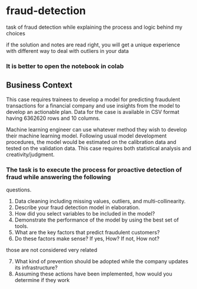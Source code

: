 # fraud-detection
task of fraud detection while explaining the process and logic behind my choices

if the solution and notes are read right, you will get a unique experience with different way to deal with outliers in your data

### It is better to open the notebook in colab


## Business Context
This case requires trainees to develop a model for predicting fraudulent transactions for a 
financial company and use insights from the model to develop an actionable plan. Data for the 
case is available in CSV format having 6362620 rows and 10 columns.

Machine learning engineer can use whatever method they wish to develop their machine learning model. 
Following usual model development procedures, the model would be estimated on the 
calibration data and tested on the validation data. This case requires both statistical analysis and 
creativity/judgment.



### The task is to execute the process for proactive detection of fraud while answering the following 
questions.
1. Data cleaning including missing values, outliers, and multi-collinearity. 
2. Describe your fraud detection model in elaboration. 
3. How did you select variables to be included in the model?
4. Demonstrate the performance of the model by using the best set of tools. 
5. What are the key factors that predict fraudulent customers? 
6. Do these factors make sense? If yes, How? If not, How not? 

those are not considered very related

7. What kind of prevention should be adopted while the company updates its infrastructure?
9. Assuming these actions have been implemented, how would you determine if they work
